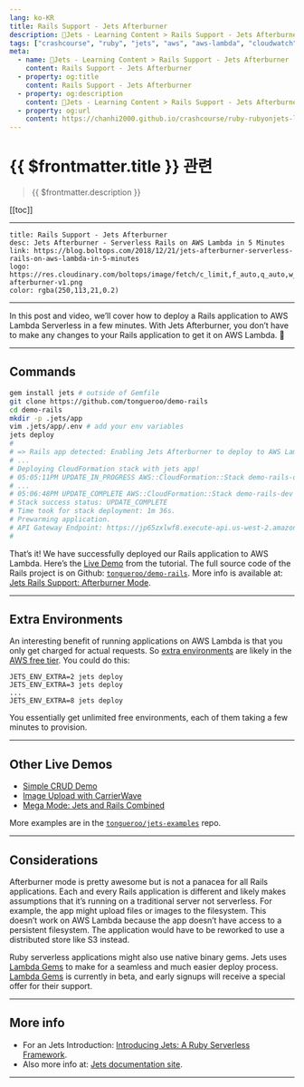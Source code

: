 ```yaml
---
lang: ko-KR
title: Rails Support - Jets Afterburner
description: 🔻Jets - Learning Content > Rails Support - Jets Afterburner
tags: ["crashcourse", "ruby", "jets", "aws", "aws-lambda", "cloudwatch"]
meta:
  - name: 🔻Jets - Learning Content > Rails Support - Jets Afterburner
    content: Rails Support - Jets Afterburner
  - property: og:title
    content: Rails Support - Jets Afterburner
  - property: og:description
    content: 🔻Jets - Learning Content > Rails Support - Jets Afterburner
  - property: og:url
    content: https://chanhi2000.github.io/crashcourse/ruby-rubyonjets-learning-content/20181221-jets-afterburner-serverless-rails-on-aws-lambda-in-5-minutes.html
---
```


# {{ $frontmatter.title }} 관련

> {{ $frontmatter.description }}

[[toc]]

---

```card
title: Rails Support - Jets Afterburner
desc: Jets Afterburner - Serverless Rails on AWS Lambda in 5 Minutes
link: https://blog.boltops.com/2018/12/21/jets-afterburner-serverless-rails-on-aws-lambda-in-5-minutes
logo: https://res.cloudinary.com/boltops/image/fetch/c_limit,f_auto,q_auto,w_470/https://blog.boltops.com/img/posts/2018/12/jets-afterburner-v1.png
color: rgba(250,113,21,0.2)
```

---

<YouTube id="P44Le1VF6us" />

In this post and video, we’ll cover how to deploy a Rails application to AWS Lambda Serverless in a few minutes. With Jets Afterburner, you don’t have to make any changes to your Rails application to get it on AWS Lambda. 🎉

---

## Commands

```sh
gem install jets # outside of Gemfile
git clone https://github.com/tongueroo/demo-rails
cd demo-rails
mkdir -p .jets/app
vim .jets/app/.env # add your env variables
jets deploy
#
# => Rails app detected: Enabling Jets Afterburner to deploy to AWS Lambda.
# ...
# Deploying CloudFormation stack with jets app!
# 05:05:11PM UPDATE_IN_PROGRESS AWS::CloudFormation::Stack demo-rails-dev User Initiated
# ...
# 05:06:48PM UPDATE_COMPLETE AWS::CloudFormation::Stack demo-rails-dev
# Stack success status: UPDATE_COMPLETE
# Time took for stack deployment: 1m 36s.
# Prewarming application.
# API Gateway Endpoint: https://jp65zxlwf8.execute-api.us-west-2.amazonaws.com/dev/
#
```

That’s it! We have successfully deployed our Rails application to AWS Lambda. Here’s the [Live Demo](https://afterburner.demo.rubyonjets.com/) from the tutorial. The full source code of the Rails project is on Github: [<FontIcon icon="iconfont icon-github"/>`tongueroo/demo-rails`](https://github.com/tongueroo/demo-rails). More info is available at: [Jets Rails Support: Afterburner Mode](http://rubyonjets.com/docs/rails-support/).

---

## Extra Environments

An interesting benefit of running applications on AWS Lambda is that you only get charged for actual requests. So [extra environments](20180913-jets-tutorial-extra-environments-part-7.md) are likely in the [AWS free tier](https://aws.amazon.com/free/). You could do this:

```
JETS_ENV_EXTRA=2 jets deploy
JETS_ENV_EXTRA=3 jets deploy
...
JETS_ENV_EXTRA=8 jets deploy
```

You essentially get unlimited free environments, each of them taking a few minutes to provision.

---

## Other Live Demos

- [Simple CRUD Demo](https://demo.rubyonjets.com/)
- [Image Upload with CarrierWave](https://upload.demo.rubyonjets.com/)
- [Mega Mode: Jets and Rails Combined](https://mega.demo.rubyonjets.com/)

More examples are in the [<FontIcon icon="iconfont icon-github"/>`tongueroo/jets-examples`](https://github.com/tongueroo/jets-examples) repo.

---

## Considerations

Afterburner mode is pretty awesome but is not a panacea for all Rails applications. Each and every Rails application is different and likely makes assumptions that it’s running on a traditional server not serverless. For example, the app might upload files or images to the filesystem. This doesn’t work on AWS Lambda because the app doesn’t have access to a persistent filesystem. The application would have to be reworked to use a distributed store like S3 instead.

Ruby serverless applications might also use native binary gems. Jets uses [Lambda Gems](https://www.lambdagems.com/) to make for a seamless and much easier deploy process. [Lambda Gems](https://blog.boltops.com/2019/01/01/introducing-lamdagems-hassle-free-serverless-ruby-build-and-deploy) is currently in beta, and early signups will receive a special offer for their support.

---

## More info

- For an Jets Introduction: [Introducing Jets: A Ruby Serverless Framework](20180818-introducing-jets-a-ruby-serverless-framework.md).
- Also more info at: [Jets documentation site](http://rubyonjets.com/).

---

<TagLinks />
